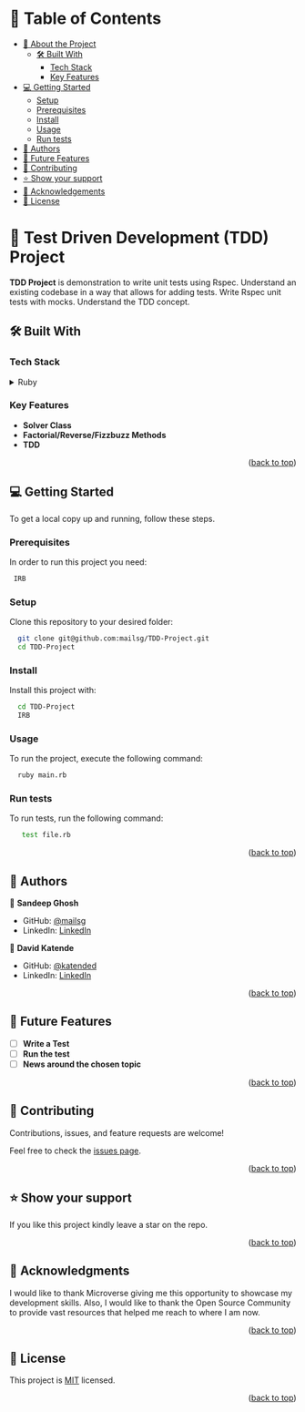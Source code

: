 <a name="readme-top"></a>

<!-- TABLE OF CONTENTS -->
# 📗 Table of Contents

- [📖 About the Project](#about-project)
  - [🛠 Built With](#built-with)
    - [Tech Stack](#tech-stack)
    - [Key Features](#key-features)
- [💻 Getting Started](#getting-started)
  - [Setup](#setup)
  - [Prerequisites](#prerequisites)
  - [Install](#install)
  - [Usage](#usage)
  - [Run tests](#run-tests)
- [👥 Authors](#authors)
- [🔭 Future Features](#future-features)
- [🤝 Contributing](#contributing)
- [⭐️ Show your support](#support)
- [🙏 Acknowledgements](#acknowledgements)
- [📝 License](#license)

<!-- PROJECT DESCRIPTION -->

# 📖 Test Driven Development (TDD) Project <a name="about-project"></a>

**TDD Project** is demonstration to write unit tests using Rspec. Understand an existing codebase in a way that allows for adding tests. Write Rspec unit tests with mocks. Understand the TDD concept.

## 🛠 Built With <a name="built-with"></a>

### Tech Stack <a name="tech-stack"></a>

<details>
  <summary>Ruby</summary>
  <ul>
    <li><a href="https://www.ruby-lang.org/en/">Ruby</a></li>
  </ul>
</details>

<!-- Features -->

### Key Features <a name="key-features"></a>

- **Solver Class**
- **Factorial/Reverse/Fizzbuzz Methods**
- **TDD**

<p align="right">(<a href="#readme-top">back to top</a>)</p>

<!-- GETTING STARTED -->

## 💻 Getting Started <a name="getting-started"></a>

To get a local copy up and running, follow these steps.

### Prerequisites

In order to run this project you need:

```sh
 IRB
```

### Setup

Clone this repository to your desired folder:

```sh  
  git clone git@github.com:mailsg/TDD-Project.git
  cd TDD-Project
```

### Install

Install this project with:

```sh
  cd TDD-Project
  IRB
```

### Usage

To run the project, execute the following command:

```sh
  ruby main.rb
```

### Run tests

To run tests, run the following command:

```sh
   test file.rb
```

<p align="right">(<a href="#readme-top">back to top</a>)</p>

<!-- AUTHORS -->

## 👥 Authors <a name="authors"></a>

👤 **Sandeep Ghosh**

- GitHub: [@mailsg](https://github.com/mailsg)
- LinkedIn: [LinkedIn](https://www.linkedin.com/in/sandeep0912/)

👤 **David Katende**

- GitHub: [@katended](https://github.com/katended)
- LinkedIn: [LinkedIn](https://www.linkedin.com/in/katendedavid/)

<p align="right">(<a href="#readme-top">back to top</a>)</p>

<!-- FUTURE FEATURES -->

## 🔭 Future Features <a name="future-features"></a>

- [ ] **Write a Test** 
- [ ] **Run the test**
- [ ] **News around the chosen topic**

<p align="right">(<a href="#readme-top">back to top</a>)</p>

<!-- CONTRIBUTING -->

## 🤝 Contributing <a name="contributing"></a>

Contributions, issues, and feature requests are welcome!

Feel free to check the [issues page](../../issues/).

<p align="right">(<a href="#readme-top">back to top</a>)</p>

<!-- SUPPORT -->

## ⭐️ Show your support <a name="support"></a>

If you like this project kindly leave a star on the repo.

<p align="right">(<a href="#readme-top">back to top</a>)</p>

<!-- ACKNOWLEDGEMENTS -->

## 🙏 Acknowledgments <a name="acknowledgements"></a>

I would like to thank Microverse giving me this opportunity to showcase my development skills. Also, I would like to thank the Open Source Community to provide vast resources that helped me reach to where I am now.

<p align="right">(<a href="#readme-top">back to top</a>)</p>

<!-- LICENSE -->

## 📝 License <a name="license"></a>

This project is [MIT](./LICENSE) licensed.

<p align="right">(<a href="#readme-top">back to top</a>)</p>
